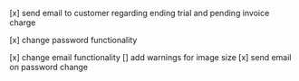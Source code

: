 [x] send email to customer regarding ending trial and pending invoice charge

[x] change password functionality

[x] change email functionality
[] add warnings for image size
[x] send email on password change
